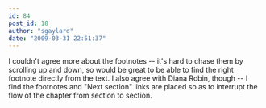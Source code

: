 ```yaml
---
id: 84
post_id: 18
author: "sgaylard"
date: "2009-03-31 22:51:37"
---
```

I couldn't agree more about the footnotes -- it's hard to chase them by scrolling up and down, so would be great to be able to find the right footnote directly from the text. I also agree with Diana Robin, though -- I find the footnotes and "Next section" links are placed so as to interrupt the flow of the chapter from section to section.
